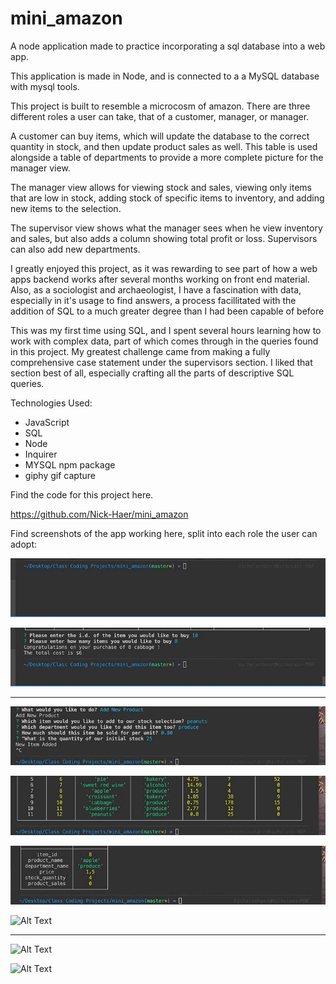 # mini_amazon
A node application made to practice incorporating a sql database into a web app.

This application is made in Node, and is connected to a a MySQL database with mysql tools.

This project is built to resemble a microcosm of amazon. There are three different roles a user can take, that of a customer, manager, or manager.

A customer can buy items, which will update the database to the correct quantity in stock, and then update product sales as well. This table is used alongside a table of departments to provide a more complete picture for the manager view.

The manager view allows for viewing stock and sales, viewing only items that are low in stock, adding stock of specific items to inventory, and adding new items to the selection.

The supervisor view shows what the manager sees when he view inventory and sales, but also adds a column showing total profit or loss. Supervisors can also add new departments.


I greatly enjoyed this project, as it was rewarding to see part of how a web apps backend works after several months working on front end material. Also, as a sociologist and archaeologist, I have a fascination with data, especially in it's usage to find answers, a process facillitated with the addition of SQL to a much greater degree than I had been capable of before

This was my first time using SQL, and I spent several hours learning how to work with complex data, part of which comes through in the queries found in this project. My greatest challenge came from making a fully comprehensive case statement under the supervisors section. I liked that section best of all, especially crafting all the parts of descriptive SQL queries.

Technologies Used:

* JavaScript
* SQL
* Node
* Inquirer
* MYSQL npm package
* giphy gif capture


Find the code for this project here.

https://github.com/Nick-Haer/mini_amazon


Find screenshots of the app working here, split into each role the user can adopt:


![Alt Text](Gifs/customer_first.gif)




![Alt Text](Gifs/cusotmer_two.gif)



---------------------------------


![Alt Text](Gifs/manager__one.gif)




![Alt Text](Gifs/manager_two.gif)




![Alt Text](Gifs/manager_three.gif)




![Alt Text](Gifs/manager_four.gif)



----------------------------------


![Alt Text](Gifs/supervisor_one.gif)




![Alt Text](Gifs/supervisor_two.gif)
